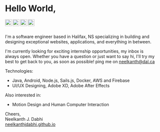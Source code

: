# Hello World,

<a href="https://www.linkedin.com/in/neelkanthjdabhi/">
  <img align="left" alt="Neelkanth Dabhi - LinkedIn" width="22px" src="https://cdn.jsdelivr.net/npm/simple-icons@v3/icons/linkedin.svg"/>
</a>
<a href="https://instagram.com/neelkanthjdabhi">
  <img align="left" alt="Neelkanth Dabhi - Instagram" width="22px" src="https://cdn.jsdelivr.net/npm/simple-icons@v3/icons/instagram.svg"/>
</a>
<a href="https://twitter.com/neelkanthjdabhi">
  <img align="left" alt="Neelkanth Dabhi - Twitter" width="22px" src="https://cdn.jsdelivr.net/npm/simple-icons@v3/icons/twitter.svg"/>
</a>
<a href="https://facebook.com/neelkanthjdabhi">
  <img align="left" alt="Neelkanth Dabhi - Facebook" width="22px" src="https://cdn.jsdelivr.net/npm/simple-icons@v3/icons/facebook.svg"/>
</a>
<br />
<br />

I'm a software engineer based in Halifax, NS 
specializing in building and designing exceptional websites, applications, and everything in between.

I'm currently looking for exciting internship opportunities, my inbox is always open. 
Whether you have a question or just want to say hi, I'll try my best to get back to you, as soon as possible! ping me on neelkanth@dal.ca

Technologies:
- Java, Android, Node.js, Sails.js, Docker, AWS and Firebase
- UI/UX Designing, Adobe XD, Adobe After Effects

Also interested in:
- Motion Design and Human Computer Interaction


Cheers,  
Neelkanth J. Dabhi  
[neelkanthjdabhi.github.io](https://neelkanthjdabhi.github.io/)
